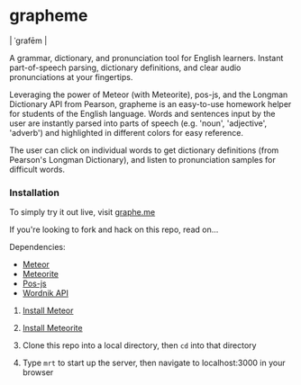 grapheme 
========
| ˈgrafēm |

A grammar, dictionary, and pronunciation tool for English learners. Instant part-of-speech parsing, dictionary definitions, and clear audio pronunciations at your fingertips.

Leveraging the power of Meteor (with Meteorite), pos-js, and the Longman Dictionary API from Pearson, grapheme is an easy-to-use homework helper for students of the English language. Words and sentences input by the user are instantly parsed into parts of speech (e.g. 'noun', 'adjective', 'adverb') and highlighted in different colors for easy reference.

The user can click on individual words to get dictionary definitions (from Pearson's Longman Dictionary), and listen to pronunciation samples for difficult words.


### Installation

To simply try it out live, visit [graphe.me](http://graphe.me/)

If you're looking to fork and hack on this repo, read on...

Dependencies:
* [Meteor](http://meteor.com/)
* [Meteorite](http://oortcloud.github.com/meteorite/)
* [Pos-js](https://github.com/fortnightlabs/pos-js)
* [Wordnik API](http://developer.wordnik.com/)

1) [Install Meteor](https://github.com/meteor/meteor)

2) [Install Meteorite](https://github.com/oortcloud/meteorite)

3) Clone this repo into a local directory, then `cd` into that directory

4) Type `mrt` to start up the server, then navigate to localhost:3000 in your browser
